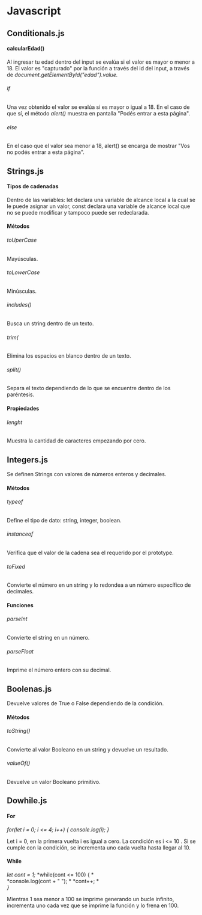 # Javascript

## Conditionals.js
#### calcularEdad()
Al ingresar tu edad dentro del input se evalúa si el valor es mayor o menor a 18. El valor es "capturado" por la función a través del id del input, a través de *document.getElementById("edad").value.* 
###### if
Una vez obtenido el valor se evalúa si es mayor o igual a 18. En el caso de que sí, el método *alert()* muestra en pantalla "Podés entrar a esta página".
###### else
En el caso que el valor sea menor a 18, alert() se encarga de mostrar "Vos no podés entrar a esta página". 



## Strings.js 
#### Tipos de cadenadas
Dentro de las variables: let declara una variable de alcance local a la cual se le puede asignar un valor, const declara una variable de alcance local que no se puede modificar y tampoco puede ser redeclarada. 

#### Métodos
###### toUperCase
Mayúsculas. 
###### toLowerCase
Minúsculas. 
###### includes() 
Busca un string dentro de un texto. 
###### trim(
Elimina los espacios en blanco dentro de un texto.
###### split()
Separa el texto dependiendo de lo que se encuentre dentro de los paréntesis. 

#### Propiedades
###### lenght
Muestra la cantidad de caracteres empezando por cero. 



## Integers.js
Se definen Strings con valores de números enteros y decimales.

#### Métodos
###### typeof
Define el tipo de dato: string, integer, boolean.
###### instanceof 
Verifica que el valor de la cadena sea el requerido por el prototype. 
###### toFixed 
Convierte el número en un string y lo redondea a un número específico de decimales.  


#### Funciones
###### parseInt
Convierte el string en un número.
###### parseFloat 
Imprime el número entero con su decimal.



## Boolenas.js 
Devuelve valores de True o False dependiendo de la condición.
#### Métodos
###### toString() 
Convierte al valor Booleano en un string y devuelve un resultado.
###### valueOf()  
Devuelve un valor Booleano primitivo.  


## Dowhile.js
#### For
*for(let i = 0; i <= 4; i++) {*
    *console.log(i);*
*}*

Let i = 0, en la primera vuelta i es igual a cero. La condición es i <= 10 . Si se cumple con la condición, se incrementa uno cada vuelta hasta llegar al 10. 

#### While
*let cont = 1;*
*while(cont <= 100) {       *    
    *console.log(cont + " ");   *
    *cont++;   *                
*}*

Mientras 1 sea menor a 100 se imprime generando un bucle infinito, incrementa uno cada vez que se imprime la función y lo frena en 100. 



